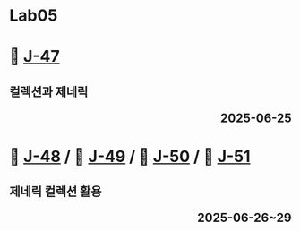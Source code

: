 # Lab05

# 📖 [J-47](./J_47.md)
**컬렉션과 제네릭** <p align='right'>2025-06-25</p>
---
# 📖 [J-48](./J_48.md) / 📖 [J-49](./J_49.md) / 📖 [J-50](./J_50.md) / 📖 [J-51](./J_51.md)
**제네릭 컬렉션 활용** <p align='right'>2025-06-26~29</p>
---
